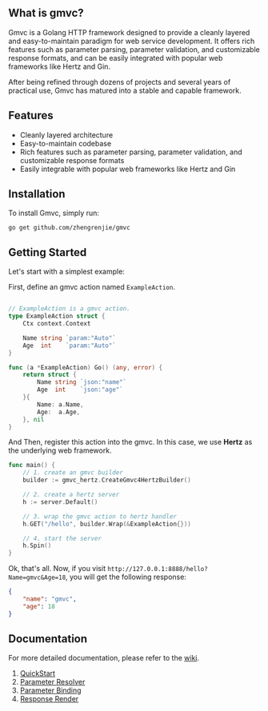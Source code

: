## What is gmvc?

Gmvc is a Golang HTTP framework designed to provide a cleanly layered and easy-to-maintain paradigm for web service development.
It offers rich features such as parameter parsing, parameter validation, and customizable response formats, and can be easily integrated with popular web frameworks like Hertz and Gin.

After being refined through dozens of projects and several years of practical use, Gmvc has matured into a stable and capable framework.

## Features

- Cleanly layered architecture
- Easy-to-maintain codebase
- Rich features such as parameter parsing, parameter validation, and customizable response formats
- Easily integrable with popular web frameworks like Hertz and Gin

## Installation

To install Gmvc, simply run:

```
go get github.com/zhengrenjie/gmvc
```

## Getting Started

Let's start with a simplest example:

First, define an gmvc action named `ExampleAction`.


```go

// ExampleAction is a gmvc action.
type ExampleAction struct {
	Ctx context.Context

	Name string `param:"Auto"`
	Age  int    `param:"Auto"`
}

func (a *ExampleAction) Go() (any, error) {
	return struct {
		Name string `json:"name"`
		Age  int    `json:"age"`
	}{
		Name: a.Name,
		Age:  a.Age,
	}, nil
}
```

And Then, register this action into the gmvc. In this case, we use **Hertz** as the underlying web framework.

```go
func main() {
	// 1. create an gmvc builder
	builder := gmvc_hertz.CreateGmvc4HertzBuilder()

	// 2. create a hertz server
	h := server.Default()

	// 3. wrap the gmvc action to hertz handler
	h.GET("/hello", builder.Wrap(&ExampleAction{}))

	// 4. start the server
	h.Spin()
}
```

Ok, that's all. Now, if you visit `http://127.0.0.1:8888/hello?Name=gmvc&Age=18`, you will get the following response:

```json
{
	"name": "gmvc",
	"age": 18
}
```

## Documentation

For more detailed documentation, please refer to the [wiki](https://github.com/zhengrenjie/gmvc/tree/main/.wiki).

1. [QuickStart](https://github.com/zhengrenjie/gmvc/tree/main/.wiki/1-QuickStart.md)
2. [Parameter Resolver](https://github.com/zhengrenjie/gmvc/tree/main/.wiki/2-Parameter-Resolver.md)
3. [Parameter Binding](https://github.com/zhengrenjie/gmvc/tree/main/.wiki/3-Parameter-Binding.md)
4. [Response Render](https://github.com/zhengrenjie/gmvc/tree/main/.wiki/4-Response-Render.md)



